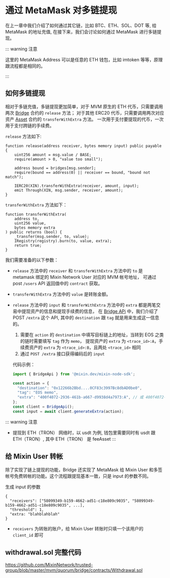 # 通过 MetaMask 对多链提现

在上一章中我们介绍了如何通过其它链，比如 BTC、ETH、SOL、DOT 等, 给 MetaMask 的地址充值, 在接下来，我们会讨论如何通过 MetaMask 进行多链提现。

::: warning 注意

这里的 MetaMask Address 可以是任意的 ETH 钱包，比如 imtoken 等等，原理跟流程都是相同的。

:::

## 如何多链提现

相对于多链充值，多链提现更加简单，对于 MVM 原生的 ETH 代币，只需要调用两次 [Bridge](https://github.com/MixinNetwork/trusted-group/blob/master/mvm/quorum/bridge/contracts/Bridge.sol)
合约的 `release` 方法；
对于其他 ERC20 代币，只需要调用两次对应资产 [Asset](https://github.com/MixinNetwork/trusted-group/blob/master/mvm/quorum/registry/contracts/Asset.sol)
合约的 `transferWithExtra` 方法。
一次用于支付要提现的代币，一次用于支付跨链的手续费。

`release` 方法如下:

```solidity
function release(address receiver, bytes memory input) public payable {
    uint256 amount = msg.value / BASE;
    require(amount > 0, "value too small");

    address bound = bridges[msg.sender];
    require(bound == address(0) || receiver == bound, "bound not match");

    IERC20(XIN).transferWithExtra(receiver, amount, input);
    emit Through(XIN, msg.sender, receiver, amount);
}
```

`transferWithExtra` 方法如下：

```solidity
function transferWithExtra(
    address to,
    uint256 value,
    bytes memory extra
) public returns (bool) {
    _transfer(msg.sender, to, value);
    IRegistry(registry).burn(to, value, extra);
    return true;
}
```

我们需要准备的以下参数：

* `release` 方法中的 `receiver` 和 `transferWithExtra` 方法中的 `to` 是 metamask 绑定的 Mixin Network User 对应的 MVM 帐号地址，
  可通过 post `/users` API 返回值中的 `contract` 获取。

* `transferWithExtra` 方法中的 `value` 是转账金额。

* `release` 方法中的 `input` 和 `transferWithExtra` 方法中的 `extra` 都是两笔交易中提现资产的信息和提现手续费的信息，
  在 [Bridge APi](/zh/bridge/api) 中，我们介绍了 POST `/extra` 这个 API, 其中的 `destination` 跟 `tag` 就是用来生成这一信息的。
  1. 需要在 `action` 的 `destination` 中填写目标链上的地址，当转到 EOS 之类的链时需要填写 `tag` 作为 `memo`，
     提现资产的 `extra` 为 `<trace_id>:A`，手续费资产的 `extra` 为 `<trace_id>:B`，且两处 `<trace_id>` 相同
  2. 通过 `POST /extra` 接口获得编码后的 `input`
 
  代码示例：
  ```javascript
  import { BridgeApi } from '@mixin.dev/mixin-node-sdk';
  
  const action = {
    "destination": "0x12266b2Bbd....0CF83c3997Bc8dbAD0be0",
    "tag": "EOS memo",
    "extra": "400f4072-2936-461b-a667-d9938d4a7973:A", // 或 400f4072-2936-461b-a667-d9938d4a7973:B
  };
  const client = BridgeApi();
  const input = await client.generateExtra(action);
  ```

::: warning 注意
* 提现到 ETH（TRON） 网络时，以 usdt 为例, 钱包里需要同时有 usdt 跟 ETH（TRON）, 其中 ETH（TRON） 是 feeAsset
:::

## 给 Mixin User 转帐

除了实现了链上提现的功能，Bridge 还实现了 MetaMask 给 Mixin User 和多签帐号免费转帐的功能。这个流程跟提现基本一致，只是 input 的参数不同。

生成 input 的参数
```
{
  "receivers": ["58099349-b159-4662-ad51-c18e809c9035", "58099349-b159-4662-ad51-c18e809c9035", ...],
  "threshold": 1,
  "extra: "blahblahblah"
}
```

* `receivers` 为转账的账户，给 Mixin User 转账时只填一个该用户的 `client_id` 即可

## withdrawal.sol 完整代码

<https://github.com/MixinNetwork/trusted-group/blob/master/mvm/quorum/bridge/contracts/Withdrawal.sol>